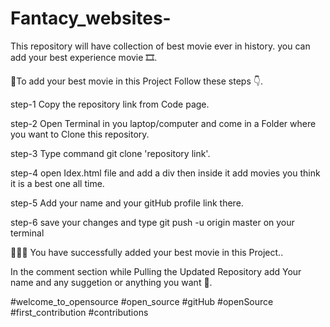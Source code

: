# Fantacy_websites-
This repository will have collection of best movie ever in history. you can add your best experience movie 🎞️.

🫧To add your best movie in this Project Follow these steps 👇.

step-1 Copy the repository link from Code page.

step-2 Open Terminal in you laptop/computer and come in a Folder where you want to Clone this repository.

step-3 Type command git clone 'repository link'.

step-4 open Idex.html file and add a div then inside it add movies you think it is a best one all time.

step-5 Add your name and your gitHub profile link there.

step-6 save your changes and type git push -u origin master on your terminal

🥳🥳🎇  You have successfully added your best movie in this Project..

In the comment section while Pulling the Updated Repository add Your name and any suggetion or anything you want 🙏.

#welcome_to_opensource
#open_source
#gitHub
#openSource
#first_contribution
#contributions

